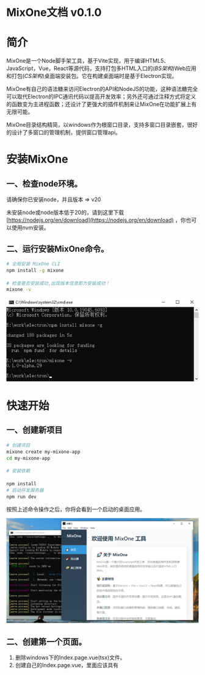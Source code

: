 # MixOne文档 v0.1.0

# 简介

MixOne是一个Node脚手架工具，基于Vite实现，用于编译HTML5、JavaScript，Vue，React等源代码，支持打包多HTML入口的(*BS架构*)Web应用和打包(*CS架构*)桌面端安装包。它在构建桌面端时是基于Electron实现。

MixOne有自己的语法糖来访问Electron的API和NodeJS的功能，这种语法糖完全可以取代Electron的IPC通讯代码以提高开发效率；另外还可通过注释方式将定义的函数变为主进程函数；还设计了更强大的插件机制来让MixOne在功能扩展上有无限可能。

MixOne目录结构精简，以windows作为根窗口目录，支持多窗口目录嵌套，很好的设计了多窗口的管理机制，提供窗口管理api。

# 安装MixOne

## 一、检查node环境。

请确保你已安装node，并且版本 => v20 

未安装node或node版本低于20的，请到这里下载[https://nodejs.org/en/download](https://nodejs.org/en/download) ，你也可以使用nvm安装。

## 二、运行安装MixOne命令。

```bash
# 全局安装 MixOne CLI
npm install -g mixone

# 检查是否安装成功,出现版本信息即为安装成功！
mixone -v
```

![install-mixone-screenshot.png](install-mixone-screenshot.png)

# 快速开始

## 一、创建新项目

```bash
# 创建项目
mixone create my-mixone-app
cd my-mixone-app

# 安装依赖

npm install
# 启动开发服务器
npm run dev
```

按照上述命令操作之后，你将会看到一个启动的桌面应用。

![mixone-init-project-screenshot.png](mixone-init-project-screenshot.png)

## 二、创建第一个页面。

1. 删除windows下的Index.page.vue(tsx)文件。
2. 创建自己的Index.page.vue，里面应该具有<template><script setup><style scope>三个标签。
3. 在template中输入<div>hello world from mixone</div>

至此，你就创建了第一个界面，如此循环第2、3步骤就会有更多界面。怎么进行路由导航访问请看后面的“**路由跳转及打开新窗口**”章节。

## 三、创建第一个窗口目录。

1. 在/windows/目录下创建setting-window文件夹。
2. 在刚创建的setting-window文件夹内新建一个必须页面组件“Index.page.vue(tsx)”,内部内容为“setting-window中的index页面”。

至此，你就创建了第一个窗口目录，如此循环你会创建更多的窗口目录。如果你要打开该窗口目录，你可以**创建的第一个页面**的实现一个方法即可打开：

```html
<template>
		<div>hello world from mixone</div>
</template>
<script setup>
const openSetting = async () => {
	await window.windowManager.openWindow('/setting-window', {
    width: 1200,
    height: 900
  });
}
</script>
<style scope>
</style>
```

至此，你就打开了一个设置窗口，mixone就擅长这样的多窗口桌面项目的开发。

## 如何学好、用好MixOne工具？

学好MixOne，看了本文档，你应该具备以下两点

1. 第一步**需要掌握快速开发模式**：窗口目录下的可忽略文件不要创建，你只需创建以”XXX.page.vue(tsx)”结尾的页面组件，即可产生以”XXX.page”为路由name和path的路由定义，只需要router.push({path:”XXX.page”})即可使用。
    
    快速开发的注意事项：
    
    - 不要创建任何main.ts(tsx),router.js(ts|tsx)等文件。
    - 在快速开发模式中能数量运用语法糖和注释变主进程函数。
    - 数量规划不同结构的窗口目录让项目结构更清晰。
    - 只有先熟练使用快速开发模式后，再考虑显式创建文件来增强功能。
    - 能够通过打包桌面应用并发布，掌握常用命令。
    - 能够配置window.json来让窗口具备默认属性。
2. 第二步要学会**强大的功能扩展能力**。
    - 能够开发自己的原生插件(Plugin JavaScript)，简称“PJS”。
    - 能够开发自己的预加载功能（preload.js）,让界面打开前已经具备内置的功能。
    - 能够增加main.ts(tsx)来自己安装第三方的插件,vue插件或react插件。
    

关于用好MixOne工具，我认为其是无限可能的，作为开发MixOne的我都在探索它的各种用途。也许你对MixOne的专研，你能用它创造出更独具特色的项目。以下都是用好Mix可突破的方向但不限制：

- 在项目架构方面设计创新合理的项目结构。
- 在跨CS/BS架构上规划好自己的功能。
- 在跨平台桌面上有自己的创新方案。
- 创造可分享给他人复用的PJS。
- ……(你的创意)

# 功能用途

开发桌面应用。

开发多html入口的SPA系统。

开发纯html5原生页面。

开发同时支持浏览器和桌面运行并跨平台的应用。

助力AI项目的开发落地。

容易将原有的web应用桌面化，增强功能。

带界面管理功能的Node服务。

……

# 工具的原理和机制

MixOne的核心原理是将语法糖转译至Electron的主进程，并利用Vite进行实时预览。值得注意的是，在打包桌面应用时，系统采用file://协议访问资源，而非传统的HTTP协议。

**自动路由**机制是MixOne的一项重要功能，适用于Vue和React框架。当窗口目录下不存在router.ts(js|tsx|jsx)文件时，系统会自动激活此功能。它会智能识别当前窗口目录下所有以".page.vue"、".page.tsx"或".page.jsx"结尾的页面组件，并将其自动整合到路由配置中，无需开发者手动添加。在实际使用过程中，页面跳转时只需省略文件后缀（.vue、.tsx、.jsx），系统即可自动识别路由路径。更多详细信息请参阅【路由跳转及打开新窗口】章节。

**手动路由**模式则提供了更高的自定义灵活性。当在窗口目录下创建了router.ts(tsx)文件后，系统内置的自动路由功能将会被覆盖，转而完全遵循该路由文件的配置规则。

MixOne设计了一系列可忽略文件机制，这些文件在默认功能能够满足需求的情况下无需显式创建，仅当需要自定义或扩展特定功能时才需创建。这种设计理念极大简化了开发流程，提高了开发效率。

框架集成方面，MixOne为不同技术栈提供了完善的支持：React项目中已预置集成Redux状态管理系统和React Router Web路由插件；而Vue项目则根据版本不同分别集成了Vuex（Vue 2.7）或Pinia（Vue 3）状态管理工具，以及Vue Router路由系统。

预加载脚本机制是MixOne的另一核心特性。当窗口目录下不存在preload.js文件时，系统会在编译阶段自动生成包含默认内容的预加载脚本。若窗口目录下已有preload.js文件，系统会将其内容附加到默认预加载内容之后，但需注意某些命名空间已被系统占用，开发者不应重复使用以避免冲突。另外，若项目根目录存在preload.js文件，MixOne会智能地将其内容追加到每个窗口目录的预加载脚本中，实现类似"代码复用"的效果。

热更新机制是提升开发体验的关键功能。当开发者修改除main目录外的任何文件时，界面会实时反映这些变化。对于main目录中以fn.js结尾的原生插件文件，修改后同样支持进程级热更新。若修改了main.js主文件本身，系统会自动重启整个应用以确保变更生效。

# 目录结构

React目录结构

```tsx
mixone-react-app/
├── 📂 assets/                    # 🎨 全局静态资源
│   └── 📄 favicon.ico            # 应用图标
├── 📂 components/                # 🧩 全局组件库
│   ├── 📄 Button.tsx             # 按钮组件
│   └── 📄 Dialog.tsx             # 对话框组件
├── 📂 windows/                   # 🖼窗口目录（以 -window 结尾，windows是根窗口目录）
│   ├── 📄 Index.page.tsx         # 主窗口入口页面组件
│   ├── 📂 other-window/          # 其他窗口
│   │   ├── 📄 Index.page.tsx     # 入口页面组件
│   │   ├── 📄 Second.page.tsx    # 页面组件（自动路由）
│   │   ├── 📄 Second.tsx         # 普通组件
│   │   ├── 📄 preload.js         # 窗口预加载脚本(可选)
│   │   └── 📄 window.json        # 窗口配置
│   └── 📂 setting-window/        # 设置窗口
│       ├── 📄 Index.page.tsx     # 入口页面组件
│       ├── 📄 main.tsx            # React 入口（可选）
│       ├── 📄 App.tsx            # 顶层组件（可选）
│       └── 📄 router.tsx          # 路由配置（可选）
├── 📂 main/                      # ⚡ 主进程代码
│   ├── 📄 main.js                # 主进程入口
│   └── 📄 *.fn.js                # 原生插件（PJS 访问）
├── 📂 utils/                     # 🔧 工具函数
│   ├── 📄 request.tsx             # 请求工具
│   └── 📄 common.tsx              # 通用工具
├── 📂 out/                       # 📦 编译输出
└── 📄 package.json               # 项目配置
```

Vue目录结构

```tsx
mixone-vue-app/
├── 📂 assets/                    # 🎨 全局静态资源
│   └── 📄 favicon.ico            # 应用图标
├── 📂 components/                # 🧩 全局组件库
│   ├── 📄 Button.vue             # 按钮组件
│   └── 📄 Dialog.vue             # 对话框组件
├── 📂 windows/                   # 🖼窗口目录（以 -window 结尾，windows是**根窗口目录**）
│   ├── 📄 Index.page.vue         # 主窗口入口页面组件
│   ├── 📂 other-window/          # 其他窗口(**窗口目录**)
│   │   ├── 📄 Index.page.vue     # 入口页面组件
│   │   ├── 📄 Second.page.vue    # 页面组件（自动路由）
│   │   ├── 📄 Second.vue         # 普通组件
│   │   ├── 📄 preload.js         # 窗口预加载脚本(可选)
│   │   └── 📄 window.json        # 窗口配置
│   └── 📂 setting-window/        # 设置窗口(**窗口目录**)
│       ├── 📄 Index.page.vue     # 入口页面组件
│       ├── 📄 main.ts            # Vue 入口（可选）
│       ├── 📄 App.vue            # 顶层组件（可选）
│       └── 📄 router.js          # 路由配置（可选）
├── 📂 main/                      # ⚡ 主进程代码
│   ├── 📄 main.js                # 主进程入口
│   └── 📄 *.fn.js                # 原生插件（PJS 访问）
├── 📂 utils/                     # 🔧 工具函数
│   ├── 📄 request.js             # 请求工具
│   └── 📄 common.js              # 通用工具
├── 📂 out/                       # 📦 编译输出
└── 📄 package.json               # 项目配置
```

# 命令行

使用mixone命令创建的项目会有一个package.json，其中scripts如下：

```tsx
"scripts": {
    "dev": "npm run compile && npm run start:desktop",
    "dev:web": "npm run compile && npm run start:web",
    "compile": "mixone compile",
    "start:desktop": "mixone serve --desktop --watch",
    "start:web": "mixone serve --web --open --watch",
    "build:desktop": "mixone build --desktop",
    "build:web": "mixone build --web",
    "build:win": "npm run compile && npm run build:desktop && mixone package --win",
    "build:mac": "npm run compile && npm run build:desktop && mixone package --mac",
    "build:linux": "npm run compile && npm run build:desktop && mixone package --linux",
    "preview:web": "npm run compile && npm run build:web && mixone preview --start-web",
    "preview:desktop": "npm run compile && npm run build:desktop && mixone preview --start-desktop"
}
```

```tsx
//打开开发模式（同时启动桌面开发和Web开发模式）
npm run dev
//仅打开Web开发模式
npm run dev:web
//编译项目，但是不会启动任何服务 - 不推荐你使用
npm run compile
//打开web服务并启动桌面（前提是已经编译了，否则出问题）
npm run start:desktop
//打开web服务不启动桌面（前提是已经编译了，否则出问题）
npm run start:web
//打包web产物到dist/web目录，作为发布文件。
npm run build:web
//打包window桌面应用的exe,安装包最小体积是61M
npm run build:win
//打包mac桌面应用的dmg
npm run build:mac
//打包linux桌面应用
npm run build:linux
//预览打包后的web,打包web到/dist/web目录后，并启动一个http服务。
npm run preview:web
//预览打包桌面应用。构建所需文件产物，并启动桌面应用。（没有http服务）
npm run preview:desktop
```

注意：*当前MixOne命令还不能在命令行单独使用，否则报错。*

# 窗口管理

MixOne提供了桌面应用的窗口管理类，支持窗口的打开、关闭、给指定窗口发消息、给所有窗口发订阅消息等。

## 窗口类型

- 同级窗口
    1. 在mixone中，通过window.windowManager.openWindow(’/xxx-window/’)打开的窗口都是同级目录，打开同级目录后可以关掉来路的窗口。
    2. 同级窗口可能在项目的windows中的文件夹关系可能是父子关系。决定是否为同级窗口是由打开的方法决定，window.windowManager.openWindow打开的就是同级窗口。
- 子窗口
    
    模态子窗口
    
    通过window.windowManager.openModalWindow(’/xxx-window/’)方法打开的就是模态子窗口。模态子窗口会阻止用户操作父窗口，必须先关掉才能操作父级窗口。
    
    正常子窗口
    
    目前没有单独的方法来实现子窗口。
    

## 窗口目录

窗口目录是通常在Electron桌面应用中作为一个新窗口打开，有一个独立的window.json作为窗口的默认配置（使用openWindow打开窗口时候默认加载该配置）。在构建web后窗口目录的路径也就是一个物理路径的存在，可以指定内部的html进行访问。

**完整的目录结构对比图：**

| 文件 | 说明 | 是否可省略 |
| --- | --- | --- |
| `Index.page.vue(tsx)` | 📄 多个页面组件 | 必须文件 |
| `*.page.vue(tsx)` | 📄 其他页面组件 | 项目需要时不可省略 |
| `preload.js` | 🔌 窗口预加载脚本 | 可省略 |
| `main.js(tsx)` | 🔌 html引入的入口脚本 | 可省略 |
| `App.vue` | 🔌 全局组件 | 可省略 |
| `router.js(tsx)` | 🔌 路由文件 | 可省略 |
| `window.json` | ⚙️ 窗口配置 | 可省略 |
| `index.html` | 📄 Vue|React入口静态页面 | 可省略 |
| `*.html` | 📄 其他静态页面 | 项目需要时不可省略 |

**各种精简的目录结构举例：**

- 只有一个必有的页面组件（SPA应用的最精简）。

| 文件 | 说明 | 是否可省略 |
| --- | --- | --- |
| `Index.page.vue(tsx)` | 📄 默认入口页面组件 | 必须文件 |
- 多个页面组件存在，还有普通组件（能省略的文件都省略）。

| 文件 | 说明 | 是否可省略 |
| --- | --- | --- |
| `Index.page.vue(tsx)` | 📄 默认入口页面组件 | 必须文件 |
| `About.page.vue(tsx)` | 📄 更多页面组件 | 项目需要 |
| `Service.page.vue(tsx)` | 📄 更多页面组件 | 项目需要 |
| `News.page.vue(tsx)` | 📄 更多页面组件 | 项目需要 |
| `news/Detail.page.vue` | 📄 目录里的页面组件 | 项目需要 |
| `GeneralComponent.vue` | 普通组件 | 项目需要 |
- 多个html入口的情况（这是一个窗口目录是HTML5原生多页面的例子）

| 文件 | 说明 | 是否可省略 |
| --- | --- | --- |
| `index.html` | 📄 默认入口静态html文件 | 可省略 |
| `about.html` | 📄 公司介绍 | 项目需要 |
| `service.html` | 📄 公司服务 | 项目需要 |
| `product.html` | 📄 公司产品 | 项目需要 |
| `picture.html` | 📄 公司相册 | 项目需要 |
| `news.html` | 📄 企业新闻 | 项目需要 |
| `news/detail.html` | 📄 新闻阅读 | 项目需要 |

**窗口目录及内部文件的特征：**

1. 命名以“-window”结尾。
2. 有三类文件：
    - 窗口可忽略文件。上面提到的`preload.js`、`main.js(tsx)` 、`App.vue` 、`router.js(tsx)` 、`window.json` 、`index.html` 这6个文件是窗口目录下可以省略的文件。一旦在源窗口目录显式创建这些文件，则这些文件会替代默认内容而生效。详细用法请看后面的“窗口可忽略文件”章节。
    - 窗口项目文件。
        - 整个都是Vue|React的SPA应用。这种情况项目文件都是SPA组件。
        - 窗口里有多个HTML5原生页面。
        - 窗口里既有SPA应用。也有HTML5原生页面。一般来说index.html文件作为SPA的的入口，然后通过SPA组件来实现页面。
    - 窗口必须文件。如果是SPA应用则Index.page.vue(tsx)为必须文件。如果窗口是静态页面项目，则至少需要index.html一个页面作为默认页面。目前不建议一个窗口目录下有多个HTML5入口的SPA应用。
3. 窗口目录中的HTML5文件在Build Web之后依旧生成对应的目录和文件。
4. 桌面中打开一个新窗口对应浏览器打开一个新页面。

你还有其他窗口目录的组合方式？

1. 如果窗口目录是纯HTML5原生应用，那么它的最精简的结构是怎样的？
2. 如果窗口既有SPA应用，又有其他原生HTML5页面。那么有哪些必须文件？
3. 如果窗口目录中的HTML5页面上50个，你该如何设计目录结构？

## 窗口可忽略文件

窗口可忽略文件之所以无需创建，是为了让开发者减负，在不必关心的问题上交给MinOne去解决。

当MixOne的默认配置无法满足应用场景时，再把这些忽略文件显式地创建出来，对其进行定制和扩展，以增强功能，使你用MixOne开发出强大的应用，也凸显出MixOne的无限可能。

# 路由跳转及打开新窗口

使用了SPA框架的窗口，使用对应的路由跳转功能来进行组件页面跳转。而html文件则需要使用浏览器原生的路由。

## Vue框架的路由导航

vue-router你可移步到[https://router.vuejs.org/guide/](https://router.vuejs.org/guide/)官网进行阅读，并没有区别。

通过mixone create创建的项目支持vue2.7和vue3，其中vue2.7使用的路由版本是v3.6.5，而vue3使用的是v4.x.x的版本。翻阅文档时请对应版本阅读。

在使用路由导航之前需要先定义路由，而MixOne有自动配置定义路由机制：

1. 窗口目录下的router.ts(js)文件被忽略，那么将会检测窗口目录下以.page.vue结尾的页面组件自动生成router.ts(js)到编译目录。如果窗口目录下有Index.page.vue、About.page.vue两个文件，则会生成vue配置的路由，例子如下：

```jsx
// 引入路由
import { createRouter, createWebHashHistory } from "vue-router";

// 定义路由
const routes:any = [{
          path: '/About.page',
          name: 'About.page',
          component: () => import('./About.page.vue')
        },
      {
          path: '/',
          name: 'Index',
          component: () => import('./Index.page.vue')
        },
      {
          path: '/Index.page',
          name: 'Index.page',
          component: () => import('./Index.page.vue')
        }]
// 创建路由
const router:any = createRouter({
  history: createWebHashHistory(),
  routes, // 路由配置简写形式，同 routes: routes
});
// 导出 router
export default router;
```

使用自动配置 的路由：

```html
<RouterLink to="/">Go to Home</RouterLink>
<RouterLink to="/About.page">Go to About</RouterLink>
```

```jsx
router.push({ path: '/' })
router.push({ path: '/About.page' })
```

2. 手动配置路由。

需要在窗口目录下显式创建router.ts文件，然后按照vue-router官网进行定义路由即可。

**下面是常用的路由导航：**

- RouterLink标签。
    
    ```html
    <RouterLink to="/">Go to Home</RouterLink>
    <RouterLink to="/about">Go to About</RouterLink>
    ```
    
- 编程式

```jsx
// literal string path
router.push('/users/eduardo')
// object with path
router.push({ path: '/users/eduardo' })

router.push({ path: '/home', replace: true })
// equivalent to
router.replace({ path: '/home' })

router.go(1)
router.back(1)
```

## React框架的路由导航

react-router-web移步至[https://reactrouter.com/7.7.1/home](https://reactrouter.com/7.7.1/home)官网进行阅读，并没有区别。

在使用路由导航之前需要先定义路由，而MixOne有自动配置定义路由机制：

1. 窗口目录下的router.tsx文件被忽略，那么将会检测窗口目录下以.page.tsx结尾的页面组件自动生成router.tsx到编译目录。如果窗口目录下有Index.page.tsx、About.page.tsx两个文件，则会生成react配置的声明式路由，例子如下：

```tsx
// @ts-nocheck
import React from 'react';
import { Route,Routes } from 'react-router-dom';
import AboutPage from './About.page';
import IndexPage from './Index.page';
const AppRoutes: React.FC = () => (
  <Routes>
    <Route path="/About.page" element={<AboutPage />} />
    <Route path="/" element={<IndexPage />} />
    <Route path="/Index.page" element={<IndexPage />} />
  </Routes>
);

export default AppRoutes;
```

使用自动配置的路由

```tsx
<Link to="/About.page">Go to About</Link>
```

2. 手动配置路由。如果你觉得自动路由机制无法满足你，可以显式地创建router.tsx文件，并按照自动路由的生成的规范去自己引入页面组件和定义路由。

以下是常用的**Declarative Mode**路由定义和导航。

```jsx
{/*无刷新标签，a标签会刷新页面导致页面状态消失*/}
<Link to="/about">去关于页</Link>
<Link to="/user/123">去用户123的详情页</Link>
<Link to="/products/new">去新增产品页</Link>
```

## 浏览器原生的路由导航

窗口目录中的html文件，在桌面可以被打开为一个新窗口，在浏览器中打开为一个新标签。有两种方式实现CS和BS环境的差异化处理。

1. **html的a标签**
    
     **a、**自适应环境的a标签
    
    - 给a标签加上native-target=”_window”可自动适应CS和BS。效果是桌面中打开新窗口，浏览器环境打开新页面。当有target属性时候只影响浏览器。
    - 给a标签加上native-options="{width:1920,height:1080}”可以设置桌面打开窗口的参数。具体配置和window.json的文件配置一样。
    
    **自适应CS和BS的a标签的特性：**
    
    - 支持http协议的URL和file:协议的URL。
    - 支持相对于项目windows目录的路径。
    - 支持使用“..”来访问相对当前html的上一层目录。
    
    ```html
    <a href="../newhtml-window/index.html" native-target="_window">newhtml-window</a>
    ```
    
    **b、**不适应环境的a标签。浏览器原有a标签特性，不过target=”_blank”在CS环境下不会打开新窗口，也不存在新标签一说。
    
    以下是较为全面的举例：
    
    ```html
    <!-- 在桌面中打开新窗口，在浏览器打开页面。上一层目录下的index.html -->
    <a href="../newhtml-window/index.html" native-target="_window">newhtml-window</a>
    <!-- 在桌面中打开新窗口，在浏览器打开页面。打开同级目录下的index.html -->
    <a href="other.html" native-target="_window">other-window</a>
    <!-- 在桌面中打开新窗口，在浏览器打开页面。打开同级目录下的index.html -->
    <a href="./other.html" native-target="_window">other-window</a>
    <!-- 在桌面中打开新窗口，在浏览器打开页面。打开windows目录下的index.html -->
    <a href="/index.html" native-target="_window">/index.html</a>
    <!-- 在桌面中打开新窗口，在浏览器打开页面。打开windows目录下的index.html 会自动默认为index.html-->
    <a href="/" native-target="_window">/index.html</a>
    <!-- 在桌面应用中通常打不开（不是绝对），因为会基于文件的根目录寻找此文件而不存在。在浏览器中可以基于访问域名打开 -->
    <a href="/newhtml-window/index.html">newhtml-window(/newhtml-window/index.html)</a>
    <!-- 在桌面应用中可以在当前窗口打开，在浏览器也是在当前窗口打开 -->
    <a href="../newhtml-window/index.html">new html</a>
    <!-- 在桌面应用中可以在当前窗口打开，在浏览器也是在当前窗口打开 -->
    <a href="http://localhost:5173/newhtml-window/index.html">http://localhost:5173/newhtml-window/index.html</a>
    <!-- 在左面中可以在当前窗口打开，在浏览器也是在当前窗口打开 -->
    <a href="http://localhost:5173/index.html">http://localhost:5173/index.html</a>
    <!-- 在桌面应用中可以在当前窗口打开，在浏览器也是在当前窗口打开 -->
    <a href="http://localhost:5173/">http://localhost:5173/</a>
    <!-- 在桌面中打开新窗口，在浏览器打开页面。支持打开http链接，并且支持配置窗口选项-->
    <a href="https://www.baidu.com/" native-target="_window" native-options="{width:1920,height:1080}">https://www.baidu.com/</a>
    <!-- 在桌面中打开新窗口，在浏览器打开页面。支持打开本地存在的文件，并且支持配置窗口选项-->
    <a href="file:///E:/work/electron/demo-vue3-5/dist/packager/win-unpacked/resources/app.asar/out/build/windows/index.html" native-target="_window" native-options="{width:1920,height:1080}">file:///E:/work/electron/demo-vue3-5/dist/packager/win-unpacked/resources/app.asar/out/build/windows/index.html</a>
    ```
    
    **此a标签的举例你应该仔细学习。**
    
2. **Javascript的方法**，CS环境打开新窗口，BS环境走location.href、location.replace、window.open。
    - location.href。通过修改 location.href 或调用 location.assign() 加载新页面，生成历史记录，用户可后退。**通过环境检测变量”window.isMixone”检测为桌面时，使用窗口管理（window.windowManager）类来openWindow（openModalWindow）打开新窗口。**
    
    ```jsx
    window.location.href = "https://example.com/new-page";
    // 或
    window.location.assign("https://example.com/new-page");
    ```
    
    - location.replace。 用新 URL 替换当前页面，不生成历史记录，用户无法通过浏览器后退按钮返回原页面。**通过环境检测变量”window.isMixone”检测为桌面时，使用窗口管理（window.windowManager）类来openWindow（openModalWindow）打开新窗口。**
    
    ```jsx
    window.location.replace("https://example.com/new-page");
    ```
    
    - window.open()。 在新窗口或标签页中打开 URL，可自定义窗口属性（如大小、工具栏等）。**通过环境检测变量”window.isMixone”检测为桌面时，使用窗口管理（window.windowManager）类来openWindow（openModalWindow）打开新窗口。**

**SPA框架路由（vue-router、react-router-dom）和浏览器原生路由的区别：**SPA框架路由不支持打开新窗口、包括子模态窗口。

# 去IPC语法

去IPC语法也可以说是绕开IPC繁琐的开发模式。

**去IPC的两种方式：**

## 语法糖。

以Main、NodeJS、PJS开始访问 electron的API和node包和插件（Plugin JS）。

```tsx
//通过Main开始的语法糖获取系统的documents路径
let path = await Main.app.getPath('documents');
```

**语法糖的组成：**

> 语法糖的组成是MixOne的必修课，不懂语法糖你就不懂MixOne
> 

MinOne语法糖的组成是由 **关键字 + API名称(包名称)+方法或属性**

![syntactic-sugar.png](syntactic-sugar.png)

**关键词**有Main、NodeJS、PJS三个。**API名称**指的是Electron主进程API。**包名称**指的是Node通过require引入的模块名称。然后以“.”（点）连接起来，就是一个语法糖。

**理解MixOne语法糖**

- 方法或属性是所属对应的API或包名，如果是方法时可以传参数。如果是属性的访问，则不存在参数一说。
- 语法糖的第二个位置要么是(Electron)API名称，要么是(Node)包名称，只能二选一的存在，不能共存。
- 语法糖的第三个位置是方法或属性。这些方法或属性所属对应的API名称或包名称。方法可以带参数，参数可以变量，也可以是字符串、数字，但不能是函数（回调函数）、直接的对象（对象可以先赋值给变量再传入参数）。

**以上我们说了什么是MixOne语法糖，那么我们来举几个例子：**

- 原生写入剪贴板方法

```jsx
Main.clipboard.writeText('Example string')
```

该语法糖的例子我是从Electron的官网地址https://www.electronjs.org/docs/latest/api/clipboard 中找到了一个clipboard的API，于是我根据MixOne语法糖的组成规则我在前面加上“Main.”字符串组合得到了这么一个语法糖。从文档中看到clipboard有**`writeText`** 的Methods，和参数说明。

![sugar-example-clipboard.png](sugar-example-clipboard.png)

- 获取操作系统名称、CPU架构、平台、版本

```jsx
//操作系统名称
NodeJS.os.type()
//CPU架构
NodeJS.os.arch()
//系统平台
NodeJS.os.platform()
//操作系统版本
NodeJS.os.release()
```

该语法糖的例子我是从https://www.w3schools.com/nodejs/nodejs_os.asp菜鸟网站找到了一个OS模块，根据语法糖的组成规则，我在os.type()的前面加了”NodeJS.”字符串后就变成了MixOne的语法糖。

- 利用PJS通过MixOne插件机制访问系统信息的例子。语法糖不仅可以访问Electron的API和node包，还可以高效的访问自己设计的MixOne原生插件。原生插件的编写请看【插件机制】章节。

```jsx
PJS.WENJIAN.read() 
```

上面访问了WENJIAN插件的read方法。那么他的插件是如何写的呢？我贴出来你看

```jsx
const WENJIAN = {
    read: function () {
        return {
	        electron:process.versions.electron,
	        node:process.versions.node,
	        chrome:process.versions.chrome
        };
    },
    write: function (data) {
        console.log(data);
    }
}

module.exports = WENJIAN;
```

**至此！你能自己组合其他MixOne语法糖了吗？请**在你创建的MixOne项目中试试能否得到你想要的结果，记住，**语法糖前一定要有 await**，await所在函数必须是async异步的哦！

错误的使用语法正确使用语法糖的对比：

**错误：**

```jsx
const fullPath = NodeJS.path.join('/user', 'documents', 'file.txt');
```

**正确:**

```jsx
const fullPath = await NodeJS.path.join('/user', 'documents', 'file.txt');
```

**错误：**

```jsx
await NodeJS.path.join(await NodeJS.os.homedir(), 'my_test_document.txt')
```

**正确：**

```jsx
let homePath = await NodeJS.os.homedir();
await NodeJS.path.join(homePath, 'my_test_document.txt')
```

这个错误的嵌套在MixOne中是不允许的，可以看出这种嵌套是将MixOne语法糖作为另一个语法糖的参数，在实际开发中一定要先后顺序调用语法糖。

**错误：**

```jsx
const result = await Main.dialog.showOpenDialog({
  title: '选择一个或多个文件',
  defaultPath: await Main.app.getPath('documents'), // ❌ 错误：嵌套使用
  buttonLabel: '选择',
  filters: [
    { name: '图片文件', extensions: ['jpg', 'png', 'gif'] },
    { name: '文本文件', extensions: ['txt', 'md'] },
    { name: '所有文件', extensions: ['*'] }
  ],
  properties: ['openFile', 'multiSelections', 'showHiddenFiles']
});
```

正确：

```jsx
let documentsPath = await Main.app.getPath('documents');
const result = await Main.dialog.showOpenDialog({
  title: '选择一个或多个文件',
  defaultPath: documentsPath, // ✅ 正确：使用变量
  buttonLabel: '选择',
  filters: [
    { name: '图片文件', extensions: ['jpg', 'png', 'gif'] },
    { name: '文本文件', extensions: ['txt', 'md'] },
    { name: '所有文件', extensions: ['*'] }
  ],
  properties: ['openFile', 'multiSelections', 'showHiddenFiles']
});
```

这个错误例子依旧是发生了嵌套错误。

> MixOne语法糖前必须有await关键词！
> 

> MixOne语法糖也不能嵌套！
> 

> MixOne语法糖不支持promise的then的书写模式。
> 

## 注释。

以”// @mainProcess”注释将函数变为主进程代码。这是很有用的去IPC方法，通常是以上MixOne语法糖不能满足的情况下使用。

**注释方式去IPC的使用场景**：

- 连续使用语法糖过多，性能低。如果我们采用注释方式，这些频繁调用原生功能的方法就不会来回在主进程和渲染进程之间跨进程通讯。等到最终处理完成才把结果传给渲染进程。
- 注释为主进程函数可以通过字节码保护重要的算法不被盗取。
- 有的语法糖有回调函数的参数，这种情况下语法糖是会出错的，我们可以使用注释来变为主进程函数，就可以对原生功能使用回调函数的参数了。

注释法的应用文件：

- js文件中。
- html文件的script标签中
- vue文件的script标签中
- tsx文件中

注释法去IPC的举例：

- 在vue文件中使用注释去IPC的例子。被注释的函数位于选项式API的methods的值中。

![sugar-example-main-note.jpeg](sugar-example-main-note.jpeg)

- 这是在ts文件中使用注释去IPC的例子。在其他文件导入即可使用。

![sugar-example-remove-ipc2.png](sugar-example-remove-ipc2.png)

需要注意以下几点：

- 支持function定义的函数，支持变量定义的普通函数（和箭头函数）
- 函数必须是顶层作用域的函数，而不是其他作用域内被嵌套的内部函数。
- 函数内的变量引用必须是函数体内定义的变量，不能引用函数体外定义的变量（参数属于函数体内的变量）。
- 不要在函数体内使用语法糖，这种混用是不支持的。

# 插件机制

## 插件机制应用场景：

- 实现可复用的原生功能。不仅是项目内复用，还可以复制到其他MixOne内进行复用。
- 可以在Main目录下编写独立的原生功能模块，而不受到任何限制，可以任意require其他模块，去IPC更彻底。
- 多窗口之间调用可以保持状态。假设A窗口调用一个add方法从0增加到1，B窗口可以访问到这个是1，也可以继续增加。

他和把函数注释为主进程代码去IPC相比，插件机制更像是一个类，实现的相关功能包含一系列方法和属性。

## 实现插件的要点：

通过 module.exports 导出一个对象即可。如下例子

```jsx
const WENJIAN = {
    read: function () {
        return {
	        electron:process.versions.electron,
	        node:process.versions.node,
	        chrome:process.versions.chrome
        };
    },
    write: function (data) {
        console.log(data);
    }
}

module.exports = WENJIAN;
```

有时候这样的对象都还不够强大。可以在对象之前创建一些class类，通过这个对象间接的去实例化，访问操作和属性。

```jsx
//actionStore.js
class DataProcessor {
  constructor(data = {}) {
    this.data = data;
    this.lastProcessed = null;
  }

  // 处理数据方法
  process() {
    this.lastProcessed = new Date();
    return {
      ...this.data,
      processedAt: this.lastProcessed,
      summary: this.generateSummary()
    };
  }

  // 生成数据摘要
  generateSummary() {
    return Object.keys(this.data).length > 0 
      ? `包含${Object.keys(this.data).length}个属性的数据`
      : '空数据';
  }

  // 获取最后处理时间
  getLastProcessedTime() {
    return this.lastProcessed;
  }

  // 静态方法 - 创建预定义实例
  static createDefault() {
    return new DataProcessor({
      name: '默认数据',
      type: 'object',
      version: '1.0'
    });
  }
}
const DataProcessorObj = new DataProcessor()
const actionStore = {
    generateSummary: function () {
        return DataProcessorObj.generateSummary();
    }
}

module.exports = actionStore;
```

可以创建自己的class然后任意通过PJS.actionStore.generateSummary()调用。

# 构建生产版本

## 构建命令:

```bash
//打包window的桌面端
npm run build:win
//打包mac的桌面端
npm run build:mac
//打包liunx的桌面端
npm run build:linux

//打包web发布。
npm run build:web
```

## 字节码打包

新创建的项目是没有开启字节码的，你需要手动在package.json的如图位置增加“—bytecode”即可实现字节码构建。

![image.png](image.png)

## 生产版本输出文件夹

- 桌面端文件打包到/dist/packager目录，web打包到/dist/web目录。
- 优化打包体积
    - 使用mini-electron打包，能缩小到18M的体积。（具体操作请继续关注）
    - 将vue或react移动到devDependencies（node使用的包才放在dependencies）
    - 压缩图片。
    - 尽量复用组件。
    - 尽量避免安装第三方包。
    - 如果用不到字节码打包，请在根目录“npm uninstall bytenode”，（之后使用需要再次安装）。
    - 如果用不到升级，请在根目录“npm uninstall electron-updater”，（之后使用需要再次安装）。
    - 降级使用electron的版本可以降低打包体积。
        
        
        | electron版本 | 打包exe后的最小体积 |
        | --- | --- |
        | V37 | 82M |
        | V21 | 61M |
        | V15 | 58M |

# 环境变量和模式

- **已打包环境。**已打包桌面应用或web产物后运行的环境。已打包的桌面应用是file:协议加载html文件作为桌面视图。
- **未打包环境。**
    - 开发模式。以“npm run dev”和“npm run dev:web”就是开发环境，主要是会创建http服务让开发时候可以因修改而热加载，便于预览。
    - 预览模式。以“npm run preview:web”会构建生产的产物并打开http服务以预览，无误即可发布上生产环境。“npm run preview:desktop”会构建html产物，然后桌面以file:协议加载预览是否有误，无误即可正式使用**构建命令**打包桌面应用。

# 调试

## 启动和编译日志

位于项目的/mixone-project/out/logs/xxxx.txt

## 打包后运行错误日志

位于系统的AppData目录，window下通常是C:\Users\admin\AppData\Local\mixone-project\logs\main_process.log

其他系统请自寻找到app.getPath('userData') + ‘logs/main_process.log’位置即可查看错误日志。若不出错是不会有错误日志的（*不是运行日志*）

## 控制台查看主进程log输出

当我们使用mixone开发桌面时，可从窗口的控制台查看主进程的日志，而无需切换到控制台。

控制台的日志以“[Main Process]”开头，其他则为渲染进程的日志。并非所有主进程console.log都会在开发控制台输出，比如值是函数类型的情况在控制台无法显示。

![view-main-process-screenshot.png](view-main-process-screenshot.png)

# 故障排除

- 安装mixone不成功
    - 更换镜像源
    
    ```bash
    //检查镜像源
    npm config get registry
    //如果不是淘宝镜像https://registry.npmmirror.com 你可以修改为淘宝镜像
    npm config set registry=https://registry.npmmirror.com
    ```
    
    - 使用yarn安装
    
    ```bash
    cd mixone-project-dir/
    yarn
    ```
    
- npm run dev 没有打开桌面？
    - 确实使用此命令前，已经进入该目录执行了“npm install”命令。可以用yarn安装。
    - 在命令行 cd 项目目录/node_modules/electron  目录，检查是否有 dist/electron.exe文件，若没有，则需要执行node install.js以安装。
        
        ![check-mixone-electron-install-status.png](check-mixone-electron-install-status.png)
        
        ![fix-install-mixone-electron.png](fix-install-mixone-electron.png)
        

# API

MinOne提供的API可以在它创建的MixOne项目中的任何JavaScript脚本位置使用，包括在js、ts、tsx、vue等文件中使用。有的API在主进程和渲染进程中又有区别。

## 窗口管理类

window.windowManager是窗口管理类，具体可访问的方法如下：

| 方法名 | main目录使用 | 非main目录 | 参数 | 说明 |
| --- | --- | --- | --- | --- |
| openWindow | ✅ | ✅ | (windowPath, options = {}) | 打开新窗口 |
| openModalWindow | ✅ | ✅ | (parentWinId, windowPath, options = {}) | 打开模态窗口 |
| getAllWindow | ✅ | ✅ | () | 获取所有窗口信息 |
| getWindowInfo | ✅ | ✅ | (winId) | 获取指定窗口信息 |
| getWindow | ✅ | ✅ | (winId) | 获取指定窗口对象 |
| sendToWindow | ✅ | ✅ | (winId, eventName, data) | 向指定窗口发送消息 |
| broadcast | ✅ | ✅ | (channel, data, excludeWinIds = []) | 广播消息到所有窗口 |

## 窗口目录内置常量和方法：

- window.winId 常量
- window.fromWinId 常量。获取窗口打开来路窗口的ID，如果为0表示首次启动，没有来路窗口。

## Main语法糖访问Electron API举例

*语法糖的组成原理请看【去IPC】→【语法糖】章节*

以下是参考最新版electron API组合的语法糖前缀，具体的访问方法和属性请移步官方文档。

| **API（Main.API）** | **对应官方文档** |
| --- | --- |
| `Main.app` | [https://www.electronjs.org//docs/latest/api/app](https://www.electronjs.org//docs/latest/api/app) |
| `Main.autoUpdater` | [https://www.electronjs.org//docs/latest/api/auto-updater](https://www.electronjs.org//docs/latest/api/auto-updater) |
| `Main.BaseWindow` | [https://www.electronjs.org//docs/latest/api/base-window](https://www.electronjs.org//docs/latest/api/base-window) |
| `Main.BrowserView` | [https://www.electronjs.org//docs/latest/api/browser-view](https://www.electronjs.org//docs/latest/api/browser-view) |
| `Main.BrowserWindow` | [https://www.electronjs.org//docs/latest/api/browser-window](https://www.electronjs.org//docs/latest/api/browser-window) |
| `Main.clipboard` | [https://www.electronjs.org//docs/latest/api/clipboard](https://www.electronjs.org//docs/latest/api/clipboard) |
| `Main.contentTracing` | [https://www.electronjs.org//docs/latest/api/content-tracing](https://www.electronjs.org//docs/latest/api/content-tracing) |
| `Main.crashReporter` | [https://www.electronjs.org//docs/latest/api/crash-reporter](https://www.electronjs.org//docs/latest/api/crash-reporter) |
| `Main.desktopCapturer` | [https://www.electronjs.org//docs/latest/api/desktop-capturer](https://www.electronjs.org//docs/latest/api/desktop-capturer) |
| `Main.dialog` | [https://www.electronjs.org//docs/latest/api/dialog](https://www.electronjs.org//docs/latest/api/dialog) |
| `Main.globalShortcut` | [https://www.electronjs.org//docs/latest/api/global-shortcut](https://www.electronjs.org//docs/latest/api/global-shortcut) |
| `Main.inAppPurchase` | [https://www.electronjs.org//docs/latest/api/in-app-purchase](https://www.electronjs.org//docs/latest/api/in-app-purchase) |
| `Main.ipcMain` | [https://www.electronjs.org//docs/latest/api/ipc-main](https://www.electronjs.org//docs/latest/api/ipc-main) |
| `Main.Menu` | [https://www.electronjs.org//docs/latest/api/menu](https://www.electronjs.org//docs/latest/api/menu) |
| `Main.Class: MenuItem` | [https://www.electronjs.org//docs/latest/api/menu-item](https://www.electronjs.org//docs/latest/api/menu-item) |
| `Main.MessageChannelMain` | [https://www.electronjs.org//docs/latest/api/message-channel-main](https://www.electronjs.org//docs/latest/api/message-channel-main) |
| `Main.MessagePortMain` | [https://www.electronjs.org//docs/latest/api/message-port-main](https://www.electronjs.org//docs/latest/api/message-port-main) |
| `Main.nativeImage` | [https://www.electronjs.org//docs/latest/api/native-image](https://www.electronjs.org//docs/latest/api/native-image) |
| `Main.nativeTheme` | [https://www.electronjs.org//docs/latest/api/native-theme](https://www.electronjs.org//docs/latest/api/native-theme) |
| `Main.net` | [https://www.electronjs.org//docs/latest/api/net](https://www.electronjs.org//docs/latest/api/net) |
| `Main.netLog` | [https://www.electronjs.org//docs/latest/api/net-log](https://www.electronjs.org//docs/latest/api/net-log) |
| `Main.Notification` | [https://www.electronjs.org//docs/latest/api/notification](https://www.electronjs.org//docs/latest/api/notification) |
| `Main.powerMonitor` | [https://www.electronjs.org//docs/latest/api/power-monitor](https://www.electronjs.org//docs/latest/api/power-monitor) |
| `Main.powerSaveBlocker` | [https://www.electronjs.org//docs/latest/api/power-save-blocker](https://www.electronjs.org//docs/latest/api/power-save-blocker) |
| `Main.process` | [https://www.electronjs.org//docs/latest/api/process](https://www.electronjs.org//docs/latest/api/process) |
| `Main.protocol` | [https://www.electronjs.org//docs/latest/api/protocol](https://www.electronjs.org//docs/latest/api/protocol) |
| `Main.pushNotifications` | [https://www.electronjs.org//docs/latest/api/push-notifications](https://www.electronjs.org//docs/latest/api/push-notifications) |
| `Main.safeStorage` | [https://www.electronjs.org//docs/latest/api/safe-storage](https://www.electronjs.org//docs/latest/api/safe-storage) |
| `Main.screen` | [https://www.electronjs.org//docs/latest/api/screen](https://www.electronjs.org//docs/latest/api/screen) |
| `Main.session` | [https://www.electronjs.org//docs/latest/api/session](https://www.electronjs.org//docs/latest/api/session) |
| `Main.ShareMenu` | [https://www.electronjs.org//docs/latest/api/share-menu](https://www.electronjs.org//docs/latest/api/share-menu) |
| `Main.shell` | [https://www.electronjs.org//docs/latest/api/shell](https://www.electronjs.org//docs/latest/api/shell) |
| `Main.systemPreferences` | [https://www.electronjs.org//docs/latest/api/system-preferences](https://www.electronjs.org//docs/latest/api/system-preferences) |
| `Main.TouchBar` | [https://www.electronjs.org//docs/latest/api/touch-bar](https://www.electronjs.org//docs/latest/api/touch-bar) |
| `Main.Tray` | [https://www.electronjs.org//docs/latest/api/tray](https://www.electronjs.org//docs/latest/api/tray) |
| `Main.utilityProcess` | [https://www.electronjs.org//docs/latest/api/utility-process](https://www.electronjs.org//docs/latest/api/utility-process) |
| `Main.webContents` | [https://www.electronjs.org//docs/latest/api/web-contents](https://www.electronjs.org//docs/latest/api/web-contents) |
| `Main.WebContentsView` | [https://www.electronjs.org//docs/latest/api/web-contents-view](https://www.electronjs.org//docs/latest/api/web-contents-view) |
| `Main.webFrameMain` | [https://www.electronjs.org//docs/latest/api/web-frame-main](https://www.electronjs.org//docs/latest/api/web-frame-main) |
| `Main.View` | [https://www.electronjs.org//docs/latest/api/view](https://www.electronjs.org//docs/latest/api/view) |

Node开始的语法糖，但不限于。安装的第三方包也是可以组合为Node语法糖的。

| **模块名 (`NodeJS.模块名`)** | **官方文档地址** |
| --- | --- |
| `NodeJS.fs` | [https://nodejs.org/api/fs.html](https://nodejs.org/api/fs.html) |
| `NodeJS.path` | [https://nodejs.org/api/path.html](https://nodejs.org/api/path.html) |
| `NodeJS.http` | [https://nodejs.org/api/http.html](https://nodejs.org/api/http.html) |
| `NodeJS.https` | [https://nodejs.org/api/https.html](https://nodejs.org/api/https.html) |
| `NodeJS.url` | [https://nodejs.org/api/url.html](https://nodejs.org/api/url.html) |
| `NodeJS.querystring` | [https://nodejs.org/api/querystring.html](https://nodejs.org/api/querystring.html) |
| `NodeJS.os` | [https://nodejs.org/api/os.html](https://nodejs.org/api/os.html) |
| `NodeJS.events` | [https://nodejs.org/api/events.html](https://nodejs.org/api/events.html) |
| `NodeJS.stream` | [https://nodejs.org/api/stream.html](https://nodejs.org/api/stream.html) |
| `NodeJS.crypto` | [https://nodejs.org/api/crypto.html](https://nodejs.org/api/crypto.html) |
| `NodeJS.zlib` | [https://nodejs.org/api/zlib.html](https://nodejs.org/api/zlib.html) |
| `NodeJS.util` | [https://nodejs.org/api/util.html](https://nodejs.org/api/util.html) |
| `NodeJS.child_process` | [https://nodejs.org/api/child_process.html](https://nodejs.org/api/child_process.html) |
| `NodeJS.cluster` | [https://nodejs.org/api/cluster.html](https://nodejs.org/api/cluster.html) |
| `NodeJS.dns` | [https://nodejs.org/api/dns.html](https://nodejs.org/api/dns.html) |
| `NodeJS.net` | [https://nodejs.org/api/net.html](https://nodejs.org/api/net.html) |
| `NodeJS.dgram` | [https://nodejs.org/api/dgram.html](https://nodejs.org/api/dgram.html) |
| `NodeJS.readline` | [https://nodejs.org/api/readline.html](https://nodejs.org/api/readline.html) |
| `NodeJS.repl` | [https://nodejs.org/api/repl.html](https://nodejs.org/api/repl.html) |
| `NodeJS.vm` | [https://nodejs.org/api/vm.html](https://nodejs.org/api/vm.html) |
| `NodeJS.assert` | [https://nodejs.org/api/assert.html](https://nodejs.org/api/assert.html) |
| `NodeJS.buffer` | [https://nodejs.org/api/buffer.html](https://nodejs.org/api/buffer.html) |
| `NodeJS.console` | [https://nodejs.org/api/console.html](https://nodejs.org/api/console.html) |
| `NodeJS.timers` | [https://nodejs.org/api/timers.html](https://nodejs.org/api/timers.html) |
| `NodeJS.perf_hooks` | [https://nodejs.org/api/perf_hooks.html](https://nodejs.org/api/perf_hooks.html) |
| `NodeJS.worker_threads` | [https://nodejs.org/api/worker_threads.html](https://nodejs.org/api/worker_threads.html) |

4